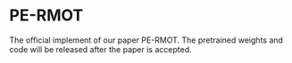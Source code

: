 # PE-RMOT
The official implement of our paper PE-RMOT. The pretrained weights and code will be released after the paper is accepted.
